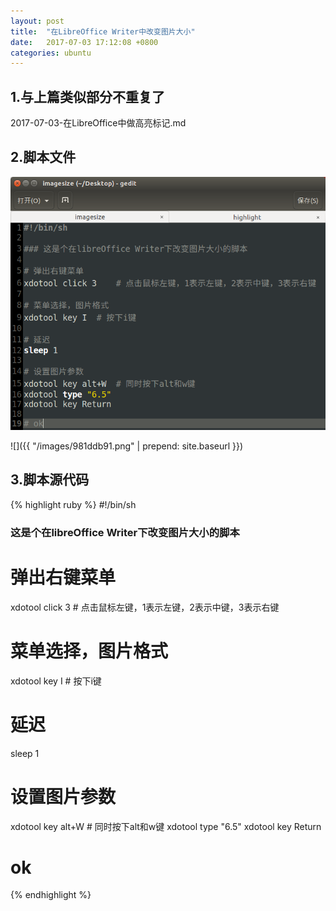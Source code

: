 ```yaml
---
layout: post
title:  "在LibreOffice Writer中改变图片大小"
date:   2017-07-03 17:12:08 +0800
categories: ubuntu
---
```


## 1.与上篇类似部分不重复了

2017-07-03-在LibreOffice中做高亮标记.md

## 2.脚本文件

![](../images/981ddb91.png)

![]({{ "/images/981ddb91.png" | prepend: site.baseurl }})

## 3.脚本源代码

{% highlight ruby %}
#!/bin/sh

### 这是个在libreOffice Writer下改变图片大小的脚本

# 弹出右键菜单
xdotool click 3    # 点击鼠标左键，1表示左键，2表示中键，3表示右键

# 菜单选择，图片格式
xdotool key I  # 按下i键

# 延迟
sleep 1

# 设置图片参数
xdotool key alt+W  # 同时按下alt和w键
xdotool type "6.5"
xdotool key Return

# ok
{% endhighlight %}
